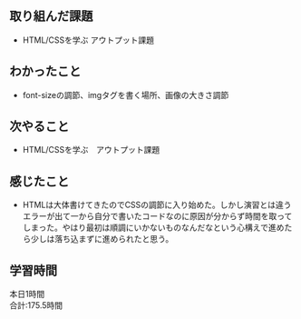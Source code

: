 ## 取り組んだ課題
- HTML/CSSを学ぶ アウトプット課題
## わかったこと
- font-sizeの調節、imgタグを書く場所、画像の大きさ調節
## 次やること
- HTML/CSSを学ぶ　アウトプット課題
## 感じたこと
- HTMLは大体書けてきたのでCSSの調節に入り始めた。しかし演習とは違うエラーが出て一から自分で書いたコードなのに原因が分からず時間を取ってしまった。やはり最初は順調にいかないものなんだなという心構えで進めたら少しは落ち込まずに進められたと思う。
## 学習時間　
本日1時間<br>
合計:175.5時間
